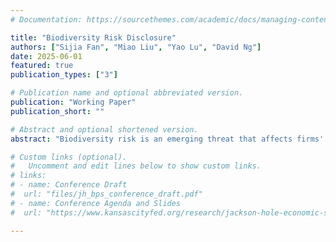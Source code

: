 ```yaml
---
# Documentation: https://sourcethemes.com/academic/docs/managing-content/

title: "Biodiversity Risk Disclosure"
authors: ["Sijia Fan", "Miao Liu", "Yao Lu", "David Ng"]
date: 2025-06-01
featured: true
publication_types: ["3"]

# Publication name and optional abbreviated version.
publication: "Working Paper"
publication_short: ""

# Abstract and optional shortened version.
abstract: "Biodiversity risk is an emerging threat that affects firms' cash flows based on their exposure. Its complexity and uncertainty increase investor demand for disclosure, yet managers may hesitate to provide it, creating a disclosure gap. This study examines how biodiversity risk disclosures influence investor perceptions. Using natural language processing and large language models, we identify and classify voluntary biodiversity risk disclosures in 10-K filings. We find that investor and stakeholder pressure encourages firms to disclose, which helps reduce uncertainty about their risk exposure. Interestingly, firms tend to make direct disclosures—explicit acknowledgments of risk—when they are confident in their assessments. However, investors respond more strongly to indirect disclosures, where risk is implied through business discussions. This highlights a key dynamic: while managers prefer "reliability" and wait until they are certain before disclosing risk, investors place greater value on more "relevant" early indicators, even if those signals are less definitive. This dynamic shapes how emerging risks like biodiversity are communicated in financial reporting."

# Custom links (optional).
#   Uncomment and edit lines below to show custom links.
# links:
# - name: Conference Draft
#  url: "files/jh_bps_conference_draft.pdf"
# - name: Conference Agenda and Slides
#  url: "https://www.kansascityfed.org/research/jackson-hole-economic-symposium/jackson-hole-economic-policy-symposium-reassessing-the-effectiveness-and-transmission-of-monetary-policy/"

---
```

